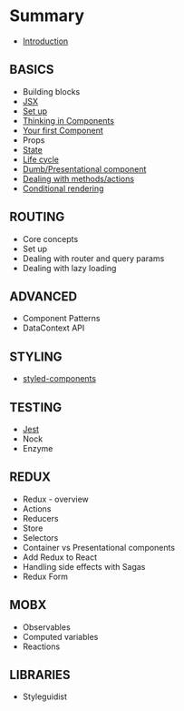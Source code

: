 # Summary

* [Introduction](README.md)

## BASICS

* Building blocks
* [JSX](jsx.md)
* [Set up](set-up.md)
* [Thinking in Components](thinking-in-components.md)
* [Your first Component](your-first-component.md)
* Props
* [State](state.md)
* [Life cycle](life-cycle.md)
* [Dumb/Presentational component](dumbpresentational-component.md)
* [Dealing with methods/actions](dealing-with-methodsactions.md)
* [Conditional rendering](conditional-rendering.md)

## ROUTING

* Core concepts
* Set up
* Dealing with router and query params
* Dealing with lazy loading

## ADVANCED

* Component Patterns
* DataContext API

## STYLING

* [styled-components](styled-components.md)

## TESTING

* [Jest](testing/testing.md)
* Nock
* Enzyme

## REDUX

* Redux - overview
* Actions
* Reducers
* Store
* Selectors
* Container vs Presentational components
* Add Redux to React
* Handling side effects with Sagas
* Redux Form

## MOBX

* Observables
* Computed variables
* Reactions

## LIBRARIES

* Styleguidist

